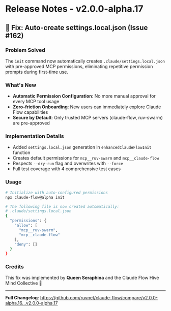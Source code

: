 # Release Notes - v2.0.0-alpha.17

## 🎯 Fix: Auto-create settings.local.json (Issue #162)

### Problem Solved
The `init` command now automatically creates `.claude/settings.local.json` with pre-approved MCP permissions, eliminating repetitive permission prompts during first-time use.

### What's New
- **Automatic Permission Configuration**: No more manual approval for every MCP tool usage
- **Zero-friction Onboarding**: New users can immediately explore Claude Flow capabilities
- **Secure by Default**: Only trusted MCP servers (claude-flow, ruv-swarm) are pre-approved

### Implementation Details
- Added `settings.local.json` generation in `enhancedClaudeFlowInit` function
- Creates default permissions for `mcp__ruv-swarm` and `mcp__claude-flow`
- Respects `--dry-run` flag and overwrites with `--force`
- Full test coverage with 4 comprehensive test cases

### Usage
```bash
# Initialize with auto-configured permissions
npx claude-flow@alpha init

# The following file is now created automatically:
# .claude/settings.local.json
{
  "permissions": {
    "allow": [
      "mcp__ruv-swarm",
      "mcp__claude-flow"
    ],
    "deny": []
  }
}
```

### Credits
This fix was implemented by **Queen Seraphina** and the Claude Flow Hive Mind Collective 🐝

---

**Full Changelog**: https://github.com/ruvnet/claude-flow/compare/v2.0.0-alpha.16...v2.0.0-alpha.17